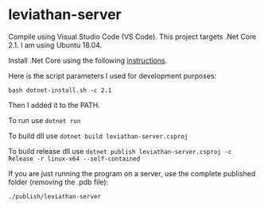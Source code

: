 # leviathan-server

Compile using Visual Studio Code (VS Code). This project targets .Net Core 2.1. I am using Ubuntu 18.04.

Install .Net Core using the following [instructions](https://docs.microsoft.com/en-us/dotnet/core/install/linux-scripted-manual#scripted-install).

Here is the script parameters I used for development purposes:

```bash dotnet-install.sh -c 2.1```

Then I added it to the PATH.

To run use ```dotnet run```

To build dll use ```dotnet build leviathan-server.csproj```

To build release dll use ```dotnet publish leviathan-server.csproj -c Release -r linux-x64 --self-contained```

If you are just running the program on a server, use the complete published folder (removing the .pdb file):

```./publish/leviathan-server```